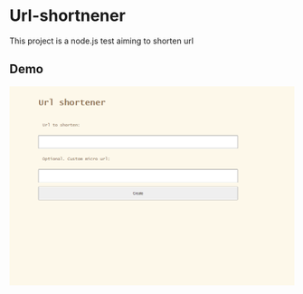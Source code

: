 # Url-shortnener
This project is a node.js test aiming to shorten url

## Demo
![](res/url-shortener.gif)
